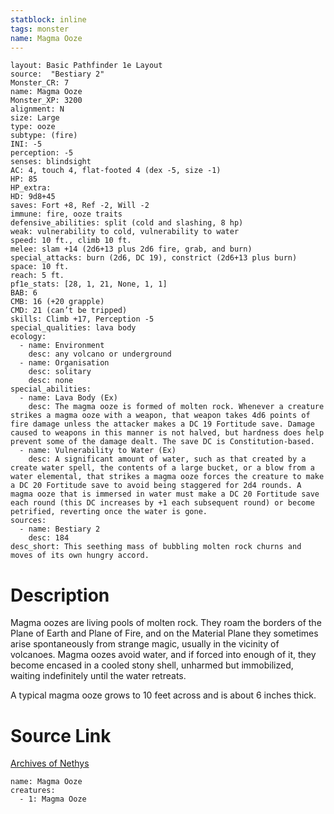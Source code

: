 ```yaml
---
statblock: inline
tags: monster
name: Magma Ooze
---
```

```statblock
layout: Basic Pathfinder 1e Layout
source:  "Bestiary 2"
Monster_CR: 7
name: Magma Ooze
Monster_XP: 3200
alignment: N
size: Large
type: ooze
subtype: (fire)
INI: -5
perception: -5
senses: blindsight
AC: 4, touch 4, flat-footed 4 (dex -5, size -1)
HP: 85
HP_extra: 
HD: 9d8+45
saves: Fort +8, Ref -2, Will -2
immune: fire, ooze traits
defensive_abilities: split (cold and slashing, 8 hp)
weak: vulnerability to cold, vulnerability to water
speed: 10 ft., climb 10 ft.
melee: slam +14 (2d6+13 plus 2d6 fire, grab, and burn)
special_attacks: burn (2d6, DC 19), constrict (2d6+13 plus burn)
space: 10 ft.
reach: 5 ft.
pf1e_stats: [28, 1, 21, None, 1, 1]
BAB: 6
CMB: 16 (+20 grapple)
CMD: 21 (can’t be tripped)
skills: Climb +17, Perception -5
special_qualities: lava body
ecology:
  - name: Environment
    desc: any volcano or underground
  - name: Organisation
    desc: solitary
    desc: none
special_abilities:
  - name: Lava Body (Ex)
    desc: The magma ooze is formed of molten rock. Whenever a creature strikes a magma ooze with a weapon, that weapon takes 4d6 points of fire damage unless the attacker makes a DC 19 Fortitude save. Damage caused to weapons in this manner is not halved, but hardness does help prevent some of the damage dealt. The save DC is Constitution-based.
  - name: Vulnerability to Water (Ex)
    desc: A significant amount of water, such as that created by a create water spell, the contents of a large bucket, or a blow from a water elemental, that strikes a magma ooze forces the creature to make a DC 20 Fortitude save to avoid being staggered for 2d4 rounds. A magma ooze that is immersed in water must make a DC 20 Fortitude save each round (this DC increases by +1 each subsequent round) or become petrified, reverting once the water is gone.
sources:
  - name: Bestiary 2
    desc: 184
desc_short: This seething mass of bubbling molten rock churns and moves of its own hungry accord.
```
# Description
Magma oozes are living pools of molten rock. They roam the borders of the Plane of Earth and Plane of Fire, and on the Material Plane they sometimes arise spontaneously from strange magic, usually in the vicinity of volcanoes. Magma oozes avoid water, and if forced into enough of it, they become encased in a cooled stony shell, unharmed but immobilized, waiting indefinitely until the water retreats.

A typical magma ooze grows to 10 feet across and is about 6 inches thick.
# Source Link
[Archives of Nethys](https://aonprd.com/MonsterDisplay.aspx?ItemName=Magma%20Ooze)
```encounter-table
name: Magma Ooze
creatures:
  - 1: Magma Ooze
```
